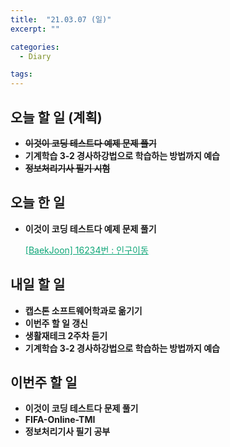 ```yaml
---
title:  "21.03.07 (일)"
excerpt: ""

categories:
  - Diary

tags:
---
```


## 오늘 할 일 (계획)

- ~~**이것이 코딩 테스트다 예제 문제 풀기**~~
- **기계학습 3-2 경사하강법으로 학습하는 방법까지 예습**
- ~~**정보처리기사 필기 시험**~~


## 오늘 한 일

- **이것이 코딩 테스트다 예제 문제 풀기**

  <a href="https://nam-ki-bok.github.io/baekjoon/Baek_Population/" style="color:#0FA678" target="_blank">[BaekJoon] 16234번 : 인구이동</a>
  

##  내일 할 일

- **캡스톤 소프트웨어학과로 옮기기**
- **이번주 할 일 갱신**
- **생활재테크 2주차 듣기**
- **기계학습 3-2 경사하강법으로 학습하는 방법까지 예습**

## 이번주 할 일

- **이것이 코딩 테스트다 문제 풀기**
- **FIFA-Online-TMI**
- **정보처리기사 필기 공부**

<br>

​	